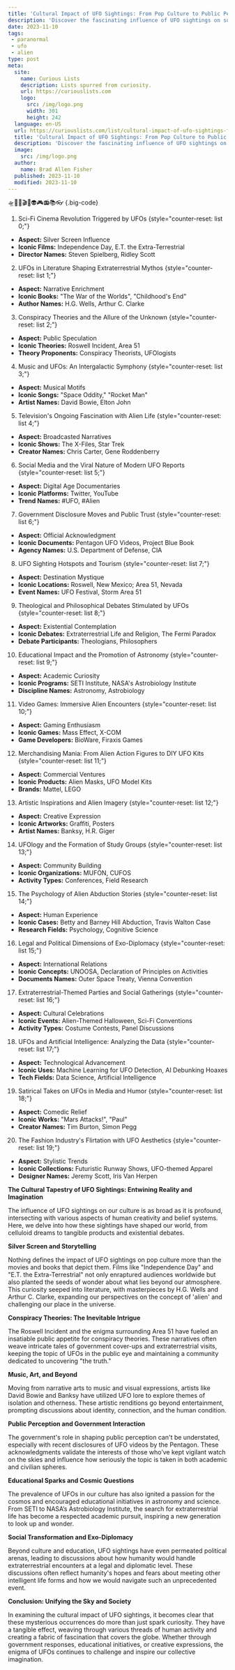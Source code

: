 ```yaml
---
title: 'Cultural Impact of UFO Sightings: From Pop Culture to Public Perception'
description: 'Discover the fascinating influence of UFO sightings on society, from their portrayal in pop culture to their impact on public perception. A curious exploration of cultural phenomenon.'
date: 2023-11-10
tags:
 - paranormal
 - ufo
 - alien
type: post
meta:
  site:
    name: Curious Lists
    description: Lists spurred from curiosity.
    url: https://curiouslists.com
    logo:
      src: /img/logo.png
      width: 301
      height: 242
  language: en-US
  url: https://curiouslists.com/list/cultural-impact-of-ufo-sightings-from-pop-culture-to-public-perception
  title: 'Cultural Impact of UFO Sightings: From Pop Culture to Public Perception'
  description: 'Discover the fascinating influence of UFO sightings on society, from their portrayal in pop culture to their impact on public perception. A curious exploration of cultural phenomenon.'
  image:
    src: /img/logo.png
  author:
    name: Brad Allen Fisher
  published: 2023-11-10
  modified: 2023-11-10
---
```



🛸🌌🔭🎬📰👽🎮📻📚👓 {.big-code}

1. Sci-Fi Cinema Revolution Triggered by UFOs {style="counter-reset: list 0;"}
  - **Aspect:** Silver Screen Influence
  - **Iconic Films:** Independence Day, E.T. the Extra-Terrestrial
  - **Director Names:** Steven Spielberg, Ridley Scott

2. UFOs in Literature Shaping Extraterrestrial Mythos {style="counter-reset: list 1;"}
  - **Aspect:** Narrative Enrichment
  - **Iconic Books:** "The War of the Worlds", "Childhood's End"
  - **Author Names:** H.G. Wells, Arthur C. Clarke

3. Conspiracy Theories and the Allure of the Unknown {style="counter-reset: list 2;"}
  - **Aspect:** Public Speculation
  - **Iconic Theories:** Roswell Incident, Area 51
  - **Theory Proponents:** Conspiracy Theorists, UFOlogists

4. Music and UFOs: An Intergalactic Symphony {style="counter-reset: list 3;"}
  - **Aspect:** Musical Motifs
  - **Iconic Songs:** "Space Oddity," "Rocket Man"
  - **Artist Names:** David Bowie, Elton John

5. Television's Ongoing Fascination with Alien Life {style="counter-reset: list 4;"}
  - **Aspect:** Broadcasted Narratives
  - **Iconic Shows:** The X-Files, Star Trek
  - **Creator Names:** Chris Carter, Gene Roddenberry

6. Social Media and the Viral Nature of Modern UFO Reports {style="counter-reset: list 5;"}
  - **Aspect:** Digital Age Documentaries
  - **Iconic Platforms:** Twitter, YouTube
  - **Trend Names:** #UFO, #Alien

7. Government Disclosure Moves and Public Trust {style="counter-reset: list 6;"}
  - **Aspect:** Official Acknowledgment
  - **Iconic Documents:** Pentagon UFO Videos, Project Blue Book
  - **Agency Names:** U.S. Department of Defense, CIA

8. UFO Sighting Hotspots and Tourism {style="counter-reset: list 7;"}
  - **Aspect:** Destination Mystique
  - **Iconic Locations:** Roswell, New Mexico; Area 51, Nevada
  - **Event Names:** UFO Festival, Storm Area 51

9. Theological and Philosophical Debates Stimulated by UFOs {style="counter-reset: list 8;"}
  - **Aspect:** Existential Contemplation
  - **Iconic Debates:** Extraterrestrial Life and Religion, The Fermi Paradox
  - **Debate Participants:** Theologians, Philosophers

10. Educational Impact and the Promotion of Astronomy {style="counter-reset: list 9;"}
  - **Aspect:** Academic Curiosity
  - **Iconic Programs:** SETI Institute, NASA's Astrobiology Institute
  - **Discipline Names:** Astronomy, Astrobiology

11. Video Games: Immersive Alien Encounters {style="counter-reset: list 10;"}
  - **Aspect:** Gaming Enthusiasm
  - **Iconic Games:** Mass Effect, X-COM
  - **Game Developers:** BioWare, Firaxis Games

12. Merchandising Mania: From Alien Action Figures to DIY UFO Kits {style="counter-reset: list 11;"}
  - **Aspect:** Commercial Ventures
  - **Iconic Products:** Alien Masks, UFO Model Kits
  - **Brands:** Mattel, LEGO

13. Artistic Inspirations and Alien Imagery {style="counter-reset: list 12;"}
  - **Aspect:** Creative Expression
  - **Iconic Artworks:** Graffiti, Posters
  - **Artist Names:** Banksy, H.R. Giger

14. UFOlogy and the Formation of Study Groups {style="counter-reset: list 13;"}
  - **Aspect:** Community Building
  - **Iconic Organizations:** MUFON, CUFOS
  - **Activity Types:** Conferences, Field Research

15. The Psychology of Alien Abduction Stories {style="counter-reset: list 14;"}
  - **Aspect:** Human Experience
  - **Iconic Cases:** Betty and Barney Hill Abduction, Travis Walton Case
  - **Research Fields:** Psychology, Cognitive Science

16. Legal and Political Dimensions of Exo-Diplomacy {style="counter-reset: list 15;"}
  - **Aspect:** International Relations
  - **Iconic Concepts:** UNOOSA, Declaration of Principles on Activities
  - **Documents Names:** Outer Space Treaty, Vienna Convention

17. Extraterrestrial-Themed Parties and Social Gatherings {style="counter-reset: list 16;"}
  - **Aspect:** Cultural Celebrations
  - **Iconic Events:** Alien-Themed Halloween, Sci-Fi Conventions
  - **Activity Types:** Costume Contests, Panel Discussions

18. UFOs and Artificial Intelligence: Analyzing the Data {style="counter-reset: list 17;"}
  - **Aspect:** Technological Advancement
  - **Iconic Uses:** Machine Learning for UFO Detection, AI Debunking Hoaxes
  - **Tech Fields:** Data Science, Artificial Intelligence

19. Satirical Takes on UFOs in Media and Humor {style="counter-reset: list 18;"}
  - **Aspect:** Comedic Relief
  - **Iconic Works:** "Mars Attacks!", "Paul"
  - **Creator Names:** Tim Burton, Simon Pegg

20. The Fashion Industry's Flirtation with UFO Aesthetics {style="counter-reset: list 19;"}
  - **Aspect:** Stylistic Trends
  - **Iconic Collections:** Futuristic Runway Shows, UFO-themed Apparel
  - **Designer Names:** Jeremy Scott, Iris Van Herpen

**The Cultural Tapestry of UFO Sightings: Entwining Reality and Imagination**

The influence of UFO sightings on our culture is as broad as it is profound, intersecting with various aspects of human creativity and belief systems. Here, we delve into how these sightings have shaped our world, from celluloid dreams to tangible products and existential debates.

**Silver Screen and Storytelling**

Nothing defines the impact of UFO sightings on pop culture more than the movies and books that depict them. Films like "Independence Day" and "E.T. the Extra-Terrestrial" not only enraptured audiences worldwide but also planted the seeds of wonder about what lies beyond our atmosphere. This curiosity seeped into literature, with masterpieces by H.G. Wells and Arthur C. Clarke, expanding our perspectives on the concept of 'alien' and challenging our place in the universe.

**Conspiracy Theories: The Inevitable Intrigue**

The Roswell Incident and the enigma surrounding Area 51 have fueled an insatiable public appetite for conspiracy theories. These narratives often weave intricate tales of government cover-ups and extraterrestrial visits, keeping the topic of UFOs in the public eye and maintaining a community dedicated to uncovering "the truth."

**Music, Art, and Beyond**

Moving from narrative arts to music and visual expressions, artists like David Bowie and Banksy have utilized UFO lore to explore themes of isolation and otherness. These artistic renditions go beyond entertainment, prompting discussions about identity, connection, and the human condition.

**Public Perception and Government Interaction**

The government's role in shaping public perception can't be understated, especially with recent disclosures of UFO videos by the Pentagon. These acknowledgments validate the interests of those who’ve kept vigilant watch on the skies and influence how seriously the topic is taken in both academic and civilian spheres.

**Educational Sparks and Cosmic Questions**

The prevalence of UFOs in our culture has also ignited a passion for the cosmos and encouraged educational initiatives in astronomy and science. From SETI to NASA’s Astrobiology Institute, the search for extraterrestrial life has become a respected academic pursuit, inspiring a new generation to look up and wonder.

**Social Transformation and Exo-Diplomacy**

Beyond culture and education, UFO sightings have even permeated political arenas, leading to discussions about how humanity would handle extraterrestrial encounters at a legal and diplomatic level. These discussions often reflect humanity's hopes and fears about meeting other intelligent life forms and how we would navigate such an unprecedented event.

**Conclusion: Unifying the Sky and Society**

In examining the cultural impact of UFO sightings, it becomes clear that these mysterious occurrences do more than just spark curiosity. They have a tangible effect, weaving through various threads of human activity and creating a fabric of fascination that covers the globe. Whether through government responses, educational initiatives, or creative expressions, the enigma of UFOs continues to challenge and inspire our collective imagination.